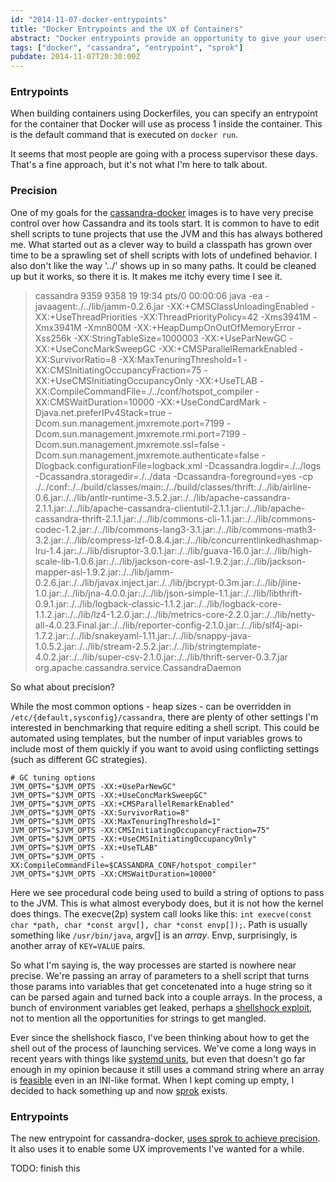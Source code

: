 ```yaml
---
id: "2014-11-07-docker-entrypoints"
title: "Docker Entrypoints and the UX of Containers"
abstract: "Docker entrypoints provide an opportunity to give your users a better UX than they would have without Docker"
tags: ["docker", "cassandra", "entrypoint", "sprok"]
pubdate: 2014-11-07T20:30:00Z
---
```


### Entrypoints

When building containers using Dockerfiles, you can specify an entrypoint for the container
that Docker will use as process 1 inside the container. This is the default command that
is executed on `docker run`.

It seems that most people are going with a process supervisor these days. That's a fine
approach, but it's not what I'm here to talk about.

### Precision

One of my goals for the [cassandra-docker](https://github.com/tobert/cassandra-docker) images
is to have very precise control over how Cassandra and its tools start. It is common to have to edit
shell scripts to tune projects that use the JVM and this has always bothered me. What started out as a
clever way to build a classpath has grown over time to be a sprawling set of shell scripts with lots
of undefined behavior. I also don't like the way '../' shows up in so many paths. It could be cleaned up
but it works, so there it is. It makes me itchy every time I see it.

> cassandra 9359 9358 19 19:34 pts/0 00:00:06 java -ea -javaagent:./../lib/jamm-0.2.6.jar -XX:+CMSClassUnloadingEnabled -XX:+UseThreadPriorities -XX:ThreadPriorityPolicy=42 -Xms3941M -Xmx3941M -Xmn800M -XX:+HeapDumpOnOutOfMemoryError -Xss256k -XX:StringTableSize=1000003 -XX:+UseParNewGC -XX:+UseConcMarkSweepGC -XX:+CMSParallelRemarkEnabled -XX:SurvivorRatio=8 -XX:MaxTenuringThreshold=1 -XX:CMSInitiatingOccupancyFraction=75 -XX:+UseCMSInitiatingOccupancyOnly -XX:+UseTLAB -XX:CompileCommandFile=./../conf/hotspot_compiler -XX:CMSWaitDuration=10000 -XX:+UseCondCardMark -Djava.net.preferIPv4Stack=true -Dcom.sun.management.jmxremote.port=7199 -Dcom.sun.management.jmxremote.rmi.port=7199 -Dcom.sun.management.jmxremote.ssl=false -Dcom.sun.management.jmxremote.authenticate=false -Dlogback.configurationFile=logback.xml -Dcassandra.logdir=./../logs -Dcassandra.storagedir=./../data -Dcassandra-foreground=yes -cp ./../conf:./../build/classes/main:./../build/classes/thrift:./../lib/airline-0.6.jar:./../lib/antlr-runtime-3.5.2.jar:./../lib/apache-cassandra-2.1.1.jar:./../lib/apache-cassandra-clientutil-2.1.1.jar:./../lib/apache-cassandra-thrift-2.1.1.jar:./../lib/commons-cli-1.1.jar:./../lib/commons-codec-1.2.jar:./../lib/commons-lang3-3.1.jar:./../lib/commons-math3-3.2.jar:./../lib/compress-lzf-0.8.4.jar:./../lib/concurrentlinkedhashmap-lru-1.4.jar:./../lib/disruptor-3.0.1.jar:./../lib/guava-16.0.jar:./../lib/high-scale-lib-1.0.6.jar:./../lib/jackson-core-asl-1.9.2.jar:./../lib/jackson-mapper-asl-1.9.2.jar:./../lib/jamm-0.2.6.jar:./../lib/javax.inject.jar:./../lib/jbcrypt-0.3m.jar:./../lib/jline-1.0.jar:./../lib/jna-4.0.0.jar:./../lib/json-simple-1.1.jar:./../lib/libthrift-0.9.1.jar:./../lib/logback-classic-1.1.2.jar:./../lib/logback-core-1.1.2.jar:./../lib/lz4-1.2.0.jar:./../lib/metrics-core-2.2.0.jar:./../lib/netty-all-4.0.23.Final.jar:./../lib/reporter-config-2.1.0.jar:./../lib/slf4j-api-1.7.2.jar:./../lib/snakeyaml-1.11.jar:./../lib/snappy-java-1.0.5.2.jar:./../lib/stream-2.5.2.jar:./../lib/stringtemplate-4.0.2.jar:./../lib/super-csv-2.1.0.jar:./../lib/thrift-server-0.3.7.jar org.apache.cassandra.service.CassandraDaemon

So what about precision?

While the most common options - heap sizes - can be overridden in `/etc/{default,sysconfig}/cassandra`, there are plenty
of other settings I'm interested in benchmarking that require editing a shell script. This could be automated using
templates, but the number of input variables grows to include most of them quickly if you want to avoid using conflicting
settings (such as different GC strategies).

```
# GC tuning options
JVM_OPTS="$JVM_OPTS -XX:+UseParNewGC"
JVM_OPTS="$JVM_OPTS -XX:+UseConcMarkSweepGC"
JVM_OPTS="$JVM_OPTS -XX:+CMSParallelRemarkEnabled"
JVM_OPTS="$JVM_OPTS -XX:SurvivorRatio=8"
JVM_OPTS="$JVM_OPTS -XX:MaxTenuringThreshold=1"
JVM_OPTS="$JVM_OPTS -XX:CMSInitiatingOccupancyFraction=75"
JVM_OPTS="$JVM_OPTS -XX:+UseCMSInitiatingOccupancyOnly"
JVM_OPTS="$JVM_OPTS -XX:+UseTLAB"
JVM_OPTS="$JVM_OPTS -XX:CompileCommandFile=$CASSANDRA_CONF/hotspot_compiler"
JVM_OPTS="$JVM_OPTS -XX:CMSWaitDuration=10000"

```

Here we see procedural code being used to build a string of options to pass to the JVM. This is what almost everybody does, but it is not how the kernel does things. The execve(2p) system call looks like this: `int execve(const char *path, char *const argv[], char *const envp[]);`. Path is usually something like `/usr/bin/java`, argv[] is an _array_. Envp, surprisingly, is another array of `KEY=VALUE` pairs.

So what I'm saying is, the way processes are started is nowhere near precise. We're passing an array of parameters to a shell script that turns those params into variables that get concetenated into a huge string so it can be parsed again and turned back into a couple arrays. In the process, a bunch of environment variables get leaked, perhaps a [shellshock exploit](https://github.com/tobert/sh-c-shock/blob/master/test.sh), not to mention all the opportunities for strings to get mangled.

Ever since the shellshock fiasco, I've been thinking about how to get the shell out of the process of launching services. We've come a long ways in recent years with things like [systemd units](http://www.freedesktop.org/software/systemd/man/systemd.unit.html), but even that doesn't go far enough in my opinion because it still uses a command string where an array is [feasible](https://github.com/toml-lang/toml#array) even in an INI-like format. When I kept coming up empty, I decided to hack something up and now [sprok](https://github.com/tobert/sprok) exists.

### Entrypoints

The new entrypoint for cassandra-docker, [uses sprok to achieve precision](https://github.com/tobert/cassandra-docker/blob/master/conf/sproks/cassandra.yaml). It also uses it to enable some UX improvements I've wanted for a while.


TODO: finish this
